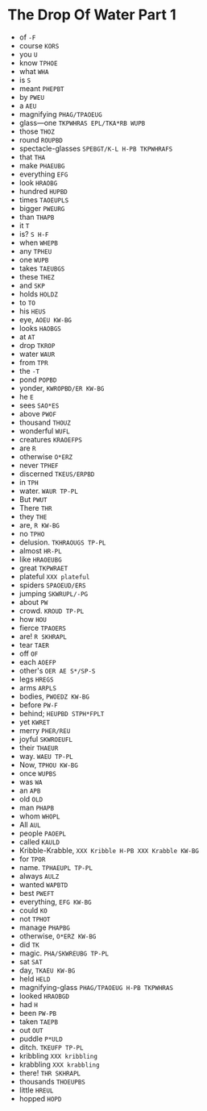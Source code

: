 # The Drop Of Water Part 1

* of `-F`
* course `KORS`
* you `U`
* know `TPHOE`
* what `WHA`
* is `S`
* meant `PHEPBT`
* by `PWEU`
* a `AEU`
* magnifying `PHAG/TPAOEUG`
* glass—one `TKPWHRAS EPL/TKA*RB WUPB`
* those `THOZ`
* round `ROUPBD`
* spectacle-glasses `SPEBGT/K-L H-PB TKPWHRAFS`
* that `THA`
* make `PHAEUBG`
* everything `EFG`
* look `HRAOBG`
* hundred `HUPBD`
* times `TAOEUPLS`
* bigger `PWEURG`
* than `THAPB`
* it `T`
* is? `S H-F`
* when `WHEPB`
* any `TPHEU`
* one `WUPB`
* takes `TAEUBGS`
* these `THEZ`
* and `SKP`
* holds `HOLDZ`
* to `TO`
* his `HEUS`
* eye, `AOEU KW-BG`
* looks `HAOBGS`
* at `AT`
* drop `TKROP`
* water `WAUR`
* from `TPR`
* the `-T`
* pond `POPBD`
* yonder, `KWROPBD/ER KW-BG`
* he `E`
* sees `SAO*ES`
* above `PWOF`
* thousand `THOUZ`
* wonderful `WUFL`
* creatures `KRAOEFPS`
* are `R`
* otherwise `O*ERZ`
* never `TPHEF`
* discerned `TKEUS/ERPBD`
* in `TPH`
* water. `WAUR TP-PL`
* But `PWUT`
* There `THR`
* they `THE`
* are, `R KW-BG`
* no `TPHO`
* delusion. `TKHRAOUGS TP-PL`
* almost `HR-PL`
* like `HRAOEUBG`
* great `TKPWRAET`
* plateful `XXX plateful`
* spiders `SPAOEUD/ERS`
* jumping `SKWRUPL/-PG`
* about `PW`
* crowd. `KROUD TP-PL`
* how `HOU`
* fierce `TPAOERS`
* are! `R SKHRAPL`
* tear `TAER`
* off `OF`
* each `AOEFP`
* other's `OER AE S*/SP-S`
* legs `HREGS`
* arms `ARPLS`
* bodies, `PWOEDZ KW-BG`
* before `PW-F`
* behind; `HEUPBD STPH*FPLT`
* yet `KWRET`
* merry `PHER/REU`
* joyful `SKWROEUFL`
* their `THAEUR`
* way. `WAEU TP-PL`
* Now, `TPHOU KW-BG`
* once `WUPBS`
* was `WA`
* an `APB`
* old `OLD`
* man `PHAPB`
* whom `WHOPL`
* All `AUL`
* people `PAOEPL`
* called `KAULD`
* Kribble-Krabble, `XXX Kribble H-PB XXX Krabble KW-BG`
* for `TPOR`
* name. `TPHAEUPL TP-PL`
* always `AULZ`
* wanted `WAPBTD`
* best `PWEFT`
* everything, `EFG KW-BG`
* could `KO`
* not `TPHOT`
* manage `PHAPBG`
* otherwise, `O*ERZ KW-BG`
* did `TK`
* magic. `PHA/SKWREUBG TP-PL`
* sat `SAT`
* day, `TKAEU KW-BG`
* held `HELD`
* magnifying-glass `PHAG/TPAOEUG H-PB TKPWHRAS`
* looked `HRAOBGD`
* had `H`
* been `PW-PB`
* taken `TAEPB`
* out `OUT`
* puddle `P*ULD`
* ditch. `TKEUFP TP-PL`
* kribbling `XXX kribbling`
* krabbling `XXX krabbling`
* there! `THR SKHRAPL`
* thousands `THOEUPBS`
* little `HREUL`
* hopped `HOPD`
